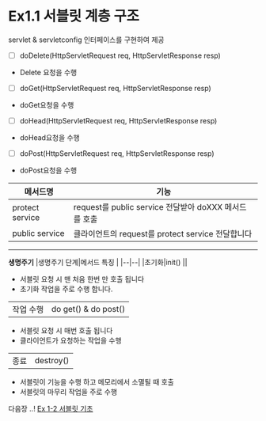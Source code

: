 
#  Ex1.1 서블릿 계층 구조 

servlet & servletconfig 인터페이스를 구현하여 제공

 - [ ] doDelete(HttpServletRequest req, HttpServletResponse resp)
 - Delete 요청을 수행 
  - [ ] doGet(HttpServletRequest req, HttpServletResponse resp)
 - doGet요청을 수행 
  - [ ] doHead(HttpServletRequest req, HttpServletResponse resp)
 - doHead요청을 수행 
  - [ ] doPost(HttpServletRequest req, HttpServletResponse resp)
 - doPost요청을 수행 

|메서드명|기능  |
|--|--|
|protect service|request를 public service 전달받아 doXXX 메서드를 호출 |
|public service|클라이언트의 request를 protect service 전달합니다 |

***
**생명주기** 
|생명주기 단계|메서드 특징 |
|--|--|
|초기화|init() ||

 - 서블릿 요청 시 맨 처음 한번 만 호출 됩니다
 - 초기화 작업을 주로 수행 합니다.

|      |       |
|--|--|
|작업 수행 |do get() & do post() |
- 서블릿 요청 시 매번 호출 됩니다
 - 클라이언트가 요청하는 작업을 수행 

|      |       |
|--|--|
|종료|destroy()|
-  서블릿이 기능을 수행 하고 메모리에서 소멸될 때 호출
 - 서블릿의 마무리 작업을 주로 수행



다음장 ..!
[Ex 1-2 서블릿 기초](../ex02) 
